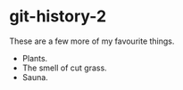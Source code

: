 # git-history-2

These are a few more of my favourite things.

* Plants.
* The smell of cut grass.
* Sauna.
